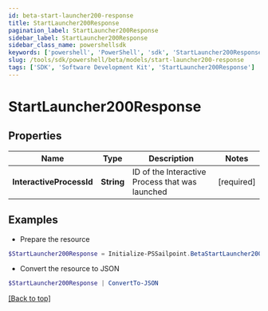 ```yaml
---
id: beta-start-launcher200-response
title: StartLauncher200Response
pagination_label: StartLauncher200Response
sidebar_label: StartLauncher200Response
sidebar_class_name: powershellsdk
keywords: ['powershell', 'PowerShell', 'sdk', 'StartLauncher200Response'] 
slug: /tools/sdk/powershell/beta/models/start-launcher200-response
tags: ['SDK', 'Software Development Kit', 'StartLauncher200Response']
---
```



# StartLauncher200Response

## Properties

Name | Type | Description | Notes
------------ | ------------- | ------------- | -------------
**InteractiveProcessId** |  **String** | ID of the Interactive Process that was launched | [required]

## Examples

- Prepare the resource
```powershell
$StartLauncher200Response = Initialize-PSSailpoint.BetaStartLauncher200Response  -InteractiveProcessId 5da68cfe-2d60-4b09-858f-0d03acd2f47a
```

- Convert the resource to JSON
```powershell
$StartLauncher200Response | ConvertTo-JSON
```


[[Back to top]](#) 

